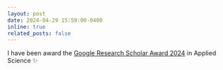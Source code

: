 ```yaml
---
layout: post
date: 2024-04-29 15:59:00-0400
inline: true
related_posts: false
---
```


I have been award the [Google Research Scholar Award 2024](https://research.google/programs-and-events/research-scholar-program/recipients/) in Applied Science :sparkles: